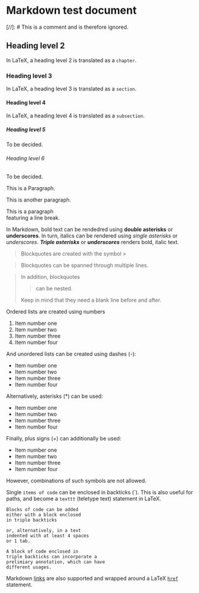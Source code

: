 # Markdown test document

[//]: # This is a comment and is therefore ignored.

## Heading level 2

In LaTeX, a heading level 2 is translated as a `chapter`.

### Heading level 3

In LaTeX, a heading level 3 is translated as a `section`.

#### Heading level 4

In LaTeX, a heading level 4 is translated as a `subsection`.

##### Heading level 5

To be decided.

###### Heading level 6

To be decided.


This is a Paragraph.

This is another paragraph.

This is a paragraph  
featuring a line break.

In Markdown, bold text can be rendedred using **double asterisks** or __underscores__. In turn, italics can be rendered using *single asterisks* or _underscores_. ***Triple asterisks*** or ___underscores___ renders bold, italic text.

> Blockquotes are created with the symbol >

> Blockquotes
> can be spanned
> through multiple lines.

> In addition, blockquotes
> 
>> can be nested.
> 
> Keep in mind that they need a blank line before and after.

Ordered lists are created using numbers
1. Item number one
2. Item number two
3. Item number three
1. Item number four

And unordered lists can be created using dashes (-):
- Item number one
- Item number two
- Item number three
- Item number four

Alternatively, asterisks (\*) can be used:
* Item number one
* Item number two
* Item number three
* Item number four

Finally, plus signs (+) can additionally be used:
+ Item number one
+ Item number two
+ Item number three
+ Item number four

However, combinations of such symbols are not allowed.

Single `items of code` can be enclosed in backticks (\`). This is also useful for paths, and become a `texttt` (teletype text) statement in LaTeX.

```
Blocks of code can be added
either with a block enclosed
in triple backticks
```

    or, alternatively, in a text
    indented with at least 4 spaces
    or 1 tab.

```Preliminary annotation
A block of code enclosed in
triple backticks can incorporate a
prelimiary annotation, which can have 
different usages.
```

Markdown [links](https://en.wikipedia.org/wiki/Hyperlink) are also supported and wrapped around a LaTeX [`href`](https://en.wikibooks.org/wiki/LaTeX/Hyperlinks) statement.